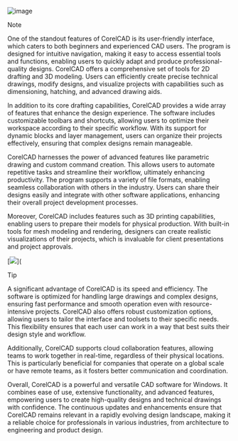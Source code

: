 ![image](https://github.com/user-attachments/assets/620c1f7e-a3c6-44bd-a1bc-5d0ef9c5c771)

>[!Note]
> One of the standout features of CorelCAD is its user-friendly interface, which caters to both beginners and experienced CAD users. The program is designed for intuitive navigation, making it easy to access essential tools and functions, enabling users to quickly adapt and produce professional-quality designs. CorelCAD offers a comprehensive set of tools for 2D drafting and 3D modeling. Users can efficiently create precise technical drawings, modify designs, and visualize projects with capabilities such as dimensioning, hatching, and advanced drawing aids.

In addition to its core drafting capabilities, CorelCAD provides a wide array of features that enhance the design experience. The software includes customizable toolbars and shortcuts, allowing users to optimize their workspace according to their specific workflow. With its support for dynamic blocks and layer management, users can organize their projects effectively, ensuring that complex designs remain manageable.

CorelCAD harnesses the power of advanced features like parametric drawing and custom command creation. This allows users to automate repetitive tasks and streamline their workflow, ultimately enhancing productivity. The program supports a variety of file formats, enabling seamless collaboration with others in the industry. Users can share their designs easily and integrate with other software applications, enhancing their overall project development processes.

Moreover, CorelCAD includes features such as 3D printing capabilities, enabling users to prepare their models for physical production. With built-in tools for mesh modeling and rendering, designers can create realistic visualizations of their projects, which is invaluable for client presentations and project approvals.

[<img src="https://github.com/user-attachments/assets/abd0cdb5-d727-4524-a91a-e8afe56c6a24">](

>[!TIP]
> A significant advantage of CorelCAD is its speed and efficiency. The software is optimized for handling large drawings and complex designs, ensuring fast performance and smooth operation even with resource-intensive projects. CorelCAD also offers robust customization options, allowing users to tailor the interface and toolsets to their specific needs. This flexibility ensures that each user can work in a way that best suits their design style and workflow.

Additionally, CorelCAD supports cloud collaboration features, allowing teams to work together in real-time, regardless of their physical locations. This is particularly beneficial for companies that operate on a global scale or have remote teams, as it fosters better communication and coordination.

Overall, CorelCAD is a powerful and versatile CAD software for Windows. It combines ease of use, extensive functionality, and advanced features, empowering users to create high-quality designs and technical drawings with confidence. The continuous updates and enhancements ensure that CorelCAD remains relevant in a rapidly evolving design landscape, making it a reliable choice for professionals in various industries, from architecture to engineering and product design.
